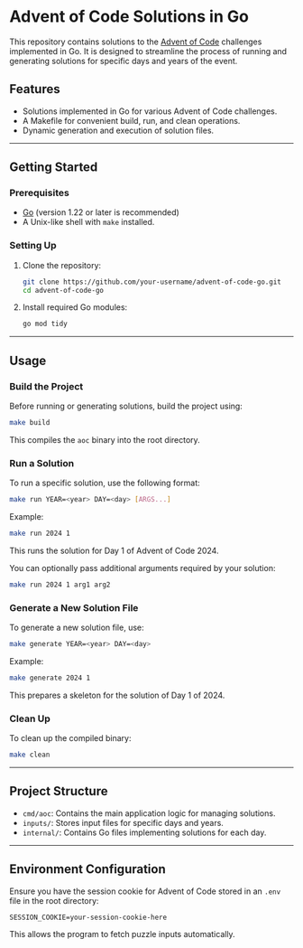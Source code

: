 # Advent of Code Solutions in Go

This repository contains solutions to the [Advent of Code](https://adventofcode.com) challenges implemented in Go. It is designed to streamline the process of running and generating solutions for specific days and years of the event.

## Features
- Solutions implemented in Go for various Advent of Code challenges.
- A Makefile for convenient build, run, and clean operations.
- Dynamic generation and execution of solution files.

---

## Getting Started

### Prerequisites
- [Go](https://golang.org/dl/) (version 1.22 or later is recommended)
- A Unix-like shell with `make` installed.

### Setting Up
1. Clone the repository:
   ```bash
   git clone https://github.com/your-username/advent-of-code-go.git
   cd advent-of-code-go
   ```

2. Install required Go modules:
   ```bash
   go mod tidy
   ```

---

## Usage

### Build the Project
Before running or generating solutions, build the project using:
```bash
make build
```

This compiles the `aoc` binary into the root directory.

### Run a Solution
To run a specific solution, use the following format:
```bash
make run YEAR=<year> DAY=<day> [ARGS...]
```

Example:
```bash
make run 2024 1
```
This runs the solution for Day 1 of Advent of Code 2024.

You can optionally pass additional arguments required by your solution:
```bash
make run 2024 1 arg1 arg2
```

### Generate a New Solution File
To generate a new solution file, use:
```bash
make generate YEAR=<year> DAY=<day>
```

Example:
```bash
make generate 2024 1
```
This prepares a skeleton for the solution of Day 1 of 2024.

### Clean Up
To clean up the compiled binary:
```bash
make clean
```

---

## Project Structure
- `cmd/aoc`: Contains the main application logic for managing solutions.
- `inputs/`: Stores input files for specific days and years.
- `internal/`: Contains Go files implementing solutions for each day.

---

## Environment Configuration
Ensure you have the session cookie for Advent of Code stored in an `.env` file in the root directory:

```
SESSION_COOKIE=your-session-cookie-here
```

This allows the program to fetch puzzle inputs automatically.
